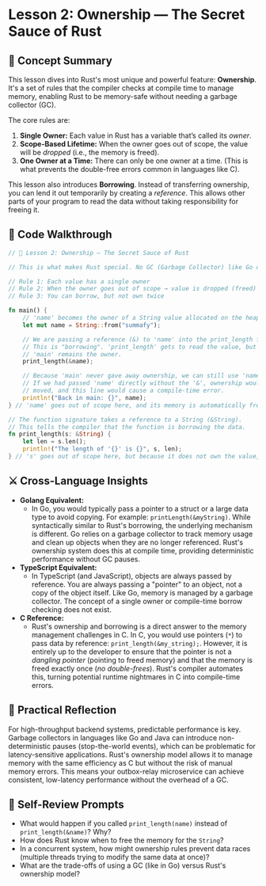 # Lesson 2: Ownership — The Secret Sauce of Rust

## 🧠 Concept Summary
This lesson dives into Rust's most unique and powerful feature: **Ownership**. It's a set of rules that the compiler checks at compile time to manage memory, enabling Rust to be memory-safe without needing a garbage collector (GC).

The core rules are:
1.  **Single Owner:** Each value in Rust has a variable that’s called its *owner*.
2.  **Scope-Based Lifetime:** When the owner goes out of scope, the value will be *dropped* (i.e., the memory is freed).
3.  **One Owner at a Time:** There can only be one owner at a time. (This is what prevents the double-free errors common in languages like C).

This lesson also introduces **Borrowing**. Instead of transferring ownership, you can lend it out temporarily by creating a *reference*. This allows other parts of your program to read the data without taking responsibility for freeing it.

## 🧩 Code Walkthrough
```rust
// 🧩 Lesson 2: Ownership — The Secret Sauce of Rust

// This is what makes Rust special. No GC (Garbage Collector) like Go or JS — Rust enforces memory safety through rules.

// Rule 1: Each value has a single owner
// Rule 2: When the owner goes out of scope → value is dropped (freed)
// Rule 3: You can borrow, but not own twice

fn main() {
    // 'name' becomes the owner of a String value allocated on the heap.
    let mut name = String::from("summafy");

    // We are passing a reference (&) to 'name' into the print_length function.
    // This is "borrowing". 'print_length' gets to read the value, but
    // 'main' remains the owner.
    print_length(&name);

    // Because 'main' never gave away ownership, we can still use 'name' here.
    // If we had passed 'name' directly without the '&', ownership would have
    // moved, and this line would cause a compile-time error.
    println!("Back in main: {}", name);
} // 'name' goes out of scope here, and its memory is automatically freed (dropped).

// The function signature takes a reference to a String (&String).
// This tells the compiler that the function is borrowing the data.
fn print_length(s: &String) {
    let len = s.len();
    println!("The length of '{}' is {}", s, len);
} // 's' goes out of scope here, but because it does not own the value, nothing is dropped.

```

## ⚔️ Cross-Language Insights
- **Golang Equivalent:**
  - In Go, you would typically pass a pointer to a struct or a large data type to avoid copying. For example: `printLength(&myString)`. While syntactically similar to Rust's borrowing, the underlying mechanism is different. Go relies on a garbage collector to track memory usage and clean up objects when they are no longer referenced. Rust's ownership system does this at compile time, providing deterministic performance without GC pauses.
- **TypeScript Equivalent:**
  - In TypeScript (and JavaScript), objects are always passed by reference. You are always passing a "pointer" to an object, not a copy of the object itself. Like Go, memory is managed by a garbage collector. The concept of a single owner or compile-time borrow checking does not exist.
- **C Reference:**
  - Rust's ownership and borrowing is a direct answer to the memory management challenges in C. In C, you would use pointers (`*`) to pass data by reference: `print_length(&my_string);`. However, it is entirely up to the developer to ensure that the pointer is not a *dangling pointer* (pointing to freed memory) and that the memory is freed exactly once (*no double-frees*). Rust's compiler automates this, turning potential runtime nightmares in C into compile-time errors.

## 🚀 Practical Reflection
For high-throughput backend systems, predictable performance is key. Garbage collectors in languages like Go and Java can introduce non-deterministic pauses (stop-the-world events), which can be problematic for latency-sensitive applications. Rust's ownership model allows it to manage memory with the same efficiency as C but without the risk of manual memory errors. This means your outbox-relay microservice can achieve consistent, low-latency performance without the overhead of a GC.

## 🧩 Self-Review Prompts
- What would happen if you called `print_length(name)` instead of `print_length(&name)`? Why?
- How does Rust know when to free the memory for the `String`?
- In a concurrent system, how might ownership rules prevent data races (multiple threads trying to modify the same data at once)?
- What are the trade-offs of using a GC (like in Go) versus Rust's ownership model?
